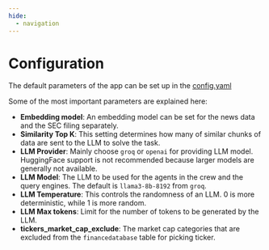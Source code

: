 ```yaml
---
hide:
  - navigation
---
```


# Configuration

The default parameters of the app can be set up in the [config.yaml](https://github.com/ivarurdalen/finmas/blob/main/config.yaml)

Some of the most important parameters are explained here:

- **Embedding model**: An embedding model can be set for the news data and the SEC filing separately.
- **Similarity Top K**: This setting determines how many of similar chunks of data are sent to the LLM to solve the task.
- **LLM Provider**: Mainly choose `groq` or `openai` for providing LLM model. HuggingFace support is not recommended because larger models are generally not available.
- **LLM Model**: The LLM to be used for the agents in the crew and the query engines. The default is `llama3-8b-8192` from `groq`.
- **LLM Temperature**: This controls the randomness of an LLM. 0 is more deterministic, while 1 is more random.
- **LLM Max tokens**: Limit for the number of tokens to be generated by the LLM.
- **tickers_market_cap_exclude**: The market cap categories that are excluded from the `financedatabase` table for picking ticker.

